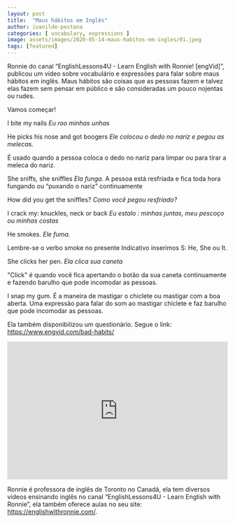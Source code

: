 ```yaml
---
layout: post
title:  "Maus hábitos em Inglês"
author: ivanilde-pestana
categories: [ vocabulary, expressions ]
image: assets/images/2020-05-14-maus-habitos-em-ingles/01.jpeg
tags: [featured]
---
```


Ronnie do canal “EnglishLessons4U - Learn English with Ronnie! [engVid]”, publicou um vídeo sobre vocabulário e expressões para falar sobre maus hábitos em inglês.
Maus hábitos são coisas que as pessoas fazem e talvez elas fazem sem pensar em público e são consideradas um pouco nojentas ou rudes. 

Vamos começar!

<say-it>I bite my nails</say-it> 
*Eu roo minhas unhas*

<say-it>He picks his nose and got boogers</say-it>
*Ele colocou o dedo no nariz e pegou as melecas.* 

É usado quando a pessoa coloca o dedo no nariz para limpar ou para tirar a meleca do nariz.	

<say-it>She sniffs,</say-it> <say-it>she sniffles</say-it>
*Ela funga.* 
A pessoa está resfriada e fica toda hora fungando ou “puxando o nariz” continuamente
  
<say-it>How did you get the sniffles?</say-it> 
*Como você pegou resfriado?*

<say-it>I crack my: knuckles, neck or back</say-it>
*Eu estalo : minhas juntas, meu pescoço ou minhas costas*

<say-it>He smokes.</say-it>
*Ele fuma.*

Lembre-se o verbo smoke no presente Indicativo inserimos S: He, She ou It.


<say-it>She clicks her pen.</say-it>
*Ela clica sua caneta*

<say-it>"Click"</say-it> é quando você fica apertando o botão da sua caneta continuamente e fazendo barulho que pode incomodar as pessoas.

<say-it>I snap my gum.</say-it>
É a maneira de mastigar o chiclete ou mastigar com a boa aberta.
Uma expressão para falar do som ao mastigar chiclete e faz barulho que pode incomodar as pessoas.

Ela também disponibilizou um questionário. Segue o link:  https://www.engvid.com/bad-habits/

<p><iframe style="width:100%;" height="315" src="https://www.youtube.com/embed/oe_KVPPbfPM?rel=0&amp;showinfo=0" frameborder="0" allowfullscreen></iframe></p>

Ronnie é professora de inglês de Toronto no Canadá, ela tem diversos vídeos ensinando inglês no canal “EnglishLessons4U - Learn English with Ronnie”, ela também oferece aulas no seu site: https://englishwithronnie.com/.



